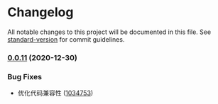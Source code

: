 # Changelog

All notable changes to this project will be documented in this file. See [standard-version](https://github.com/conventional-changelog/standard-version) for commit guidelines.

### [0.0.11](https://github.com/BWrong/mock/compare/v0.0.10...v0.0.11) (2020-12-30)


### Bug Fixes

* 优化代码兼容性 ([1034753](https://github.com/BWrong/mock/commit/10347538858076e181ea1042dda5b4bfb3337df5))
